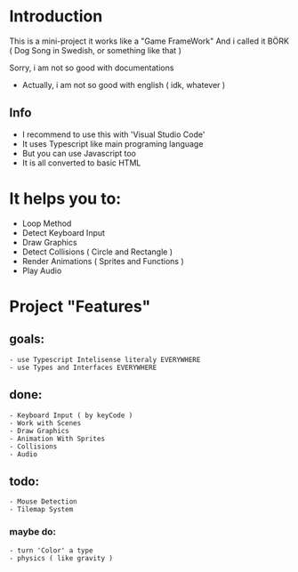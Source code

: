 # Introduction
This is a mini-project
it works like a "Game FrameWork"
And i called it BÖRK ( Dog Song in Swedish, or something like that )

Sorry, i am not so good with documentations
- Actually, i am not so good with english ( idk, whatever )

## Info
- I recommend to use this with 'Visual Studio Code'
- It uses Typescript like main programing language
- But you can use Javascript too
- It is all converted to basic HTML

# It helps you to:
- Loop Method
- Detect Keyboard Input
- Draw Graphics
- Detect Collisions ( Circle and Rectangle )
- Render Animations ( Sprites and Functions )
- Play Audio

# Project "Features"

## goals:
    - use Typescript Intelisense literaly EVERYWHERE
    - use Types and Interfaces EVERYWHERE

## done:
    - Keyboard Input ( by keyCode )
    - Work with Scenes
    - Draw Graphics
    - Animation With Sprites
    - Collisions
    - Audio

## todo:
    - Mouse Detection
    - Tilemap System

### maybe do:
    - turn 'Color' a type
    - physics ( like gravity )